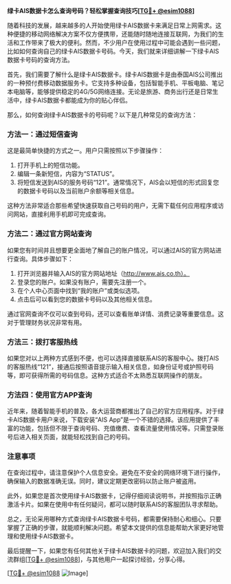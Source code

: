 **绿卡AIS数据卡怎么查询号码？轻松掌握查询技巧[[TG💪+ @esim1088](https://t.me/s/esim1088)]**

随着科技的发展，越来越多的人开始使用绿卡AIS数据卡来满足日常上网需求。这种便捷的移动网络解决方案不仅方便携带，还能随时随地连接互联网，为我们的生活和工作带来了极大的便利。然而，不少用户在使用过程中可能会遇到一些问题，比如如何查询自己的绿卡AIS数据卡号码。今天，我们就来详细讲解一下绿卡AIS数据卡号码的查询方法。

首先，我们需要了解什么是绿卡AIS数据卡。绿卡AIS数据卡是由泰国AIS公司推出的一种预付费移动数据服务卡。它支持多种设备，包括智能手机、平板电脑、笔记本电脑等，能够提供稳定的4G/5G网络连接。无论是旅游、商务出行还是日常生活中，绿卡AIS数据卡都能成为你的贴心伴侣。

那么，如何查询绿卡AIS数据卡的号码呢？以下是几种常见的查询方法：

### 方法一：通过短信查询

这是最简单快捷的方式之一。用户只需按照以下步骤操作：

1. 打开手机上的短信功能。
2. 编辑一条新短信，内容为“STATUS”。
3. 将短信发送到AIS的服务号码“121”。通常情况下，AIS会以短信的形式回复您的数据卡号码以及当前账户余额等相关信息。

这种方法非常适合那些希望快速获取自己号码的用户，无需下载任何应用程序或访问网站，直接利用手机即可完成查询。

### 方法二：通过官方网站查询

如果您有时间并且想要更全面地了解自己的账户情况，可以通过AIS的官方网站进行查询。具体步骤如下：

1. 打开浏览器并输入AIS的官方网站地址（http://www.ais.co.th）。
2. 登录您的账户。如果没有账户，需要先注册一个。
3. 在个人中心页面中找到“我的账户”或类似选项。
4. 点击后可以看到您的数据卡号码以及其他相关信息。

通过官网查询不仅可以查到号码，还可以查看账单详情、消费记录等重要信息。这对于管理财务状况非常有用。

### 方法三：拨打客服热线

如果您对以上两种方式感到不便，也可以选择直接联系AIS的客服中心。拨打AIS的客服热线“121”，接通后按照语音提示输入相关信息，如身份证号或护照号码等，即可获得所需的号码信息。这种方式适合不太熟悉互联网操作的朋友。

### 方法四：使用官方APP查询

近年来，随着智能手机的普及，各大运营商都推出了自己的官方应用程序。对于绿卡AIS数据卡用户来说，下载安装“AIS App”是一个不错的选择。该应用提供了丰富的功能，包括但不限于查询号码、充值缴费、查看流量使用情况等。只需登录账号后进入相关页面，就能轻松找到自己的号码。

### 注意事项

在查询过程中，请注意保护个人信息安全。避免在不安全的网络环境下进行操作，确保输入的数据准确无误。同时，建议定期更改密码以防止账户被盗用。

此外，如果您是首次使用绿卡AIS数据卡，记得仔细阅读说明书，并按照指示正确激活卡片。如果在使用中有任何疑问，都可以随时联系AIS的客服团队寻求帮助。

总之，无论采用哪种方式查询绿卡AIS数据卡号码，都需要保持耐心和细心。只要掌握了正确的步骤，就能顺利解决问题。希望本文提供的信息能帮助大家更好地管理和使用绿卡AIS数据卡。

最后提醒一下，如果您有任何其他关于绿卡AIS数据卡的问题，欢迎加入我们的交流群组[[TG💪+ @esim1088](https://t.me/s/esim1088)]，与其他用户一起探讨经验，分享心得。

[[TG💪+ @esim1088](https://t.me/s/esim1088) ![Image](https://i.postimg.cc/4NQfJmqS/Snipaste-2025-05-13-00-14-12.png)]